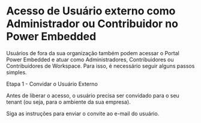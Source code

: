 # Acesso de Usuário externo como Administrador ou Contribuidor no Power Embedded

Usuários de fora da sua organização também podem acessar o Portal Power Embedded e atuar como Administradores, Contribuidores ou Contribuidores de Workspace. Para isso, é necessário seguir alguns passos simples.

Etapa 1 - Convidar o Usuário Externo

Antes de liberar o acesso, o usuário precisa ser convidado para o seu tenant (ou seja, para o ambiente da sua empresa).

Siga as instruções para enviar o convite ao e-mail do usuário.&#x20;
